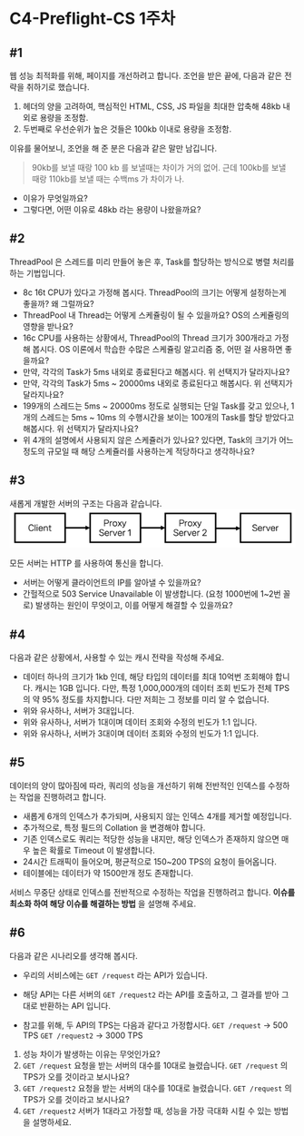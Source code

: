# C4-Preflight-CS 1주차
## #1
웹 성능 최적화를 위해, 페이지를 개선하려고 합니다. 조언을 받은 끝에, 다음과 같은 전략을 취하기로 했습니다.
1. 헤더의 양을 고려하여, 핵심적인 HTML, CSS, JS 파일을 최대한 압축해 48kb 내외로 용량을 조정함.
2. 두번째로 우선순위가 높은 것들은 100kb 이내로 용량을 조정함.

이유를 물어보니, 조언을 해 준 분은 다음과 같은 말만 남깁니다.

> 90kb를 보낼 때랑 100 kb 를 보낼때는 차이가 거의 없어. 근데 100kb를 보낼 때랑 110kb를 보낼 때는 수백ms 가 차이가 나.

- 이유가 무엇일까요?
- 그렇다면, 어떤 이유로 48kb 라는 용량이 나왔을까요?

## #2
ThreadPool 은 스레드를 미리 만들어 놓은 후, Task를 할당하는 방식으로 병렬 처리를 하는 기법입니다.

- 8c 16t CPU가 있다고 가정해 봅시다. ThreadPool의 크기는 어떻게 설정하는게 좋을까? 왜 그럴까요?
- ThreadPool 내 Thread는 어떻게 스케쥴링이 될 수 있을까요? OS의 스케쥴링의 영향을 받나요?
- 16c CPU를 사용하는 상황에서, ThreadPool의 Thread 크기가 300개라고 가정해 봅시다. OS 이론에서 학습한 수많은 스케쥴링 알고리즘 중, 어떤 걸 사용하면 좋을까요?
- 만약, 각각의 Task가 5ms 내외로 종료된다고 해봅시다. 위 선택지가 달라지나요?
- 만약, 각각의 Task가 5ms ~ 20000ms 내외로 종료된다고 해봅시다. 위 선택지가 달라지나요?
- 199개의 스레드는 5ms ~ 20000ms 정도로 실행되는 단일 Task를 갖고 있으나, 1개의 스레드는 5ms ~ 10ms 의 수행시간을 보이는 100개의 Task를 할당 받았다고 해봅시다. 위 선택지가 달라지나요?
- 위 4개의 설명에서 사용되지 않은 스케쥴러가 있나요? 있다면, Task의 크기가 어느 정도의 규모일 때 해당 스케쥴러를 사용하는게 적당하다고 생각하나요?

## #3
새롭게 개발한 서버의 구조는 다음과 같습니다.
![img.png](img.png)

모든 서버는 HTTP 를 사용하여 통신을 합니다.

- 서버는 어떻게 클라이언트의 IP를 알아낼 수 있을까요?
- 간헐적으로 503 Service Unavailable 이 발생합니다. (요청 1000번에 1~2번 꼴로) 발생하는 원인이 무엇이고, 이를 어떻게 해결할 수 있을까요?

## #4
다음과 같은 상황에서, 사용할 수 있는 캐시 전략을 작성해 주세요.

- 데이터 하나의 크기가 1kb 인데, 해당 타입의 데이터를 최대 10억번 조회해야 합니다. 캐시는 1GB 입니다. 다만, 특정 1,000,000개의 데이터 조회 빈도가 전체 TPS의 약 95% 정도를 차지합니다. 다만 저희는 그 정보를 미리 알 수 없습니다.
- 위와 유사하나, 서버가 3대입니다.
- 위와 유사하나, 서버가 1대이며 데이터 조회와 수정의 빈도가 1:1 입니다.
- 위와 유사하나, 서버가 3대이며 데이터 조회와 수정의 빈도가 1:1 입니다.

## #5
데이터의 양이 많아짐에 따라, 쿼리의 성능을 개선하기 위해 전반적인 인덱스를 수정하는 작업을 진행하려고 합니다.

- 새롭게 6개의 인덱스가 추가되며, 사용되지 않는 인덱스 4개를 제거할 예정입니다.
- 추가적으로, 특정 필드의 Collation 을 변경해야 합니다.
- 기존 인덱스로도 쿼리는 적당한 성능을 내지만, 해당 인덱스가 존재하지 않으면 매우 높은 확률로 Timeout 이 발생합니다.
- 24시간 트래픽이 들어오며, 평균적으로 150~200 TPS의 요청이 들어옵니다.
- 테이블에는 데이터가 약 1500만개 정도 존재합니다.

서비스 무중단 상태로 인덱스를 전반적으로 수정하는 작업을 진행하려고 합니다. **이슈를 최소화 하여 해당 이슈를 해결하는 방법** 을 설명해 주세요.

## #6
다음과 같은 시나리오를 생각해 봅시다.

- 우리의 서비스에는 `GET /request` 라는 API가 있습니다. 
- 해당 API는 다른 서버의 `GET /request2` 라는 API를 호출하고, 그 결과를 받아 그대로 반환하는 API 입니다.

- 참고를 위해, 두 API의 TPS는 다음과 같다고 가정합시다.
`GET /request` -> 500 TPS
`GET /request2` -> 3000 TPS

1. 성능 차이가 발생하는 이유는 무엇인가요?
2. `GET /request` 요청을 받는 서버의 대수를 10대로 늘렸습니다. `GET /request` 의 TPS가 오를 것이라고 보시나요?
3. `GET /request2` 요청을 받는 서버의 대수를 10대로 늘렸습니다. `GET /request` 의 TPS가 오를 것이라고 보시나요?
4. `GET /request2` 서버가 1대라고 가정할 때, 성능을 가장 극대화 시킬 수 있는 방법을 설명하세요.